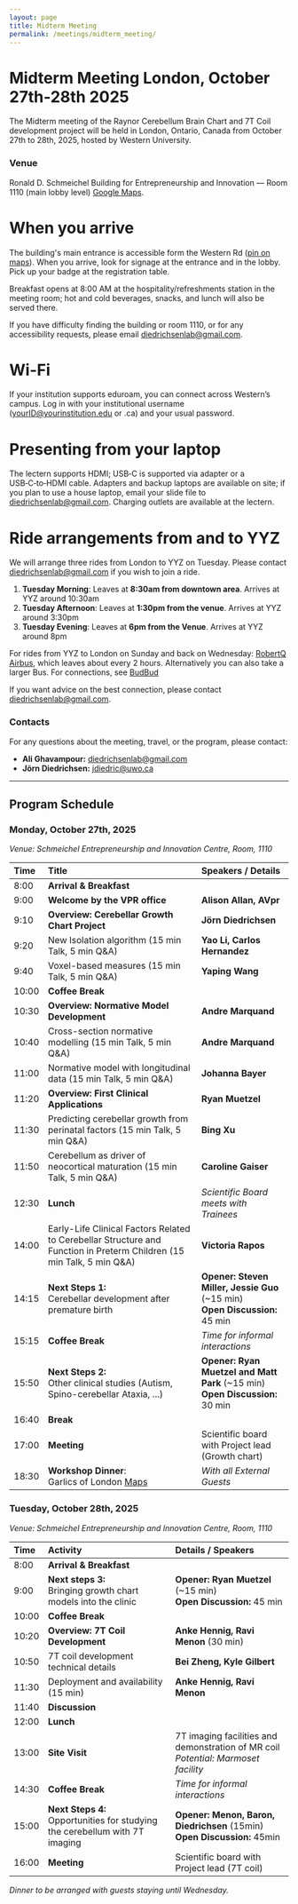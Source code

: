```yaml
---
layout: page
title: Midterm Meeting
permalink: /meetings/midterm_meeting/
---
```


# Midterm Meeting London, October 27th-28th 2025

The Midterm meeting of the Raynor Cerebellum Brain Chart and 7T Coil development project will be held in London, Ontario, Canada from October 27th to 28th, 2025, hosted by Western University.

### Venue
Ronald D. Schmeichel Building for Entrepreneurship and Innovation — Room 1110 (main lobby level) [Google Maps](https://www.google.com/maps/place/Ronald+D.+Schmeichel+Building+for+Entrepreneurship+and+Innovation/@43.007355,-81.2799882,16z/data=!4m6!3m5!1s0x882eefbcb4e0ae1d:0xe737f47c98e72df9!8m2!3d43.0073324!4d-81.2766097!16s%2Fg%2F11kbywxhs3!5m1!1e4?hl=en-US&entry=ttu&g_ep=EgoyMDI1MDcxNi4wIKXMDSoASAFQAw%3D%3D).

# When you arrive

The building's main entrance is accessible form the Western Rd ([pin on maps](https://maps.app.goo.gl/uF5HRyCDkfANkwor7)). When you arrive, look for signage at the entrance and in the lobby. Pick up your badge at the registration table. 

Breakfast opens at 8:00 AM at the hospitality/refreshments station in the meeting room; hot and cold beverages, snacks, and lunch will also be served there.

If you have difficulty finding the building or room 1110, or for any accessibility requests, please email diedrichsenlab@gmail.com.

# Wi-Fi

If your institution supports eduroam, you can connect across Western’s campus. Log in with your institutional username (yourID@yourinstitution.edu or .ca) and your usual password.

# Presenting from your laptop

The lectern supports HDMI; USB‑C is supported via adapter or a USB‑C‑to‑HDMI cable.
Adapters and backup laptops are available on site; if you plan to use a house laptop, email your slide file to diedrichsenlab@gmail.com.
Charging outlets are available at the lectern.

# Ride arrangements from and to YYZ
We will arrange three rides from London to YYZ on Tuesday. Please contact diedrichsenlab@gmail.com if you wish to join a ride. 

1. **Tuesday Morning**: Leaves at **8:30am from downtown area**. Arrives at YYZ around 10:30am
2. **Tuesday Afternoon**: Leaves at **1:30pm from the venue**. Arrives at YYZ around  3:30pm 
3. **Tuesday Evening**: Leaves at **6pm from the Venue**. Arrives at YYZ around 8pm

For rides from YYZ to London on Sunday and back on Wednesday: 
[RobertQ Airbus](https://reservation.robertq.com/airbus/), which leaves about every 2 hours. 
Alternatively you can also take a larger Bus. For connections, see [BudBud](https://www.busbud.com/)

If you want advice on the best connection, please contact [diedrichsenlab@gmail.com](mailto:diedrichsenlab@gmail.com). 

### Contacts
For any questions about the meeting, travel, or the program, please contact:
* **Ali Ghavampour:** diedrichsenlab@gmail.com
* **Jörn Diedrichsen:** jdiedric@uwo.ca

---

## Program Schedule

### Monday, October 27th, 2025
*Venue: Schmeichel Entrepreneurship and Innovation Centre, Room, 1110*

| Time | Title | Speakers / Details|
| :--- | :--- | :--- |
| 8:00 | **Arrival & Breakfast** |  |
| 9:00 | **Welcome by the VPR office** | **Alison Allan, AVpr**|
| 9:10 | **Overview: Cerebellar Growth Chart Project** | **Jörn Diedrichsen**|
| 9:20 | New Isolation algorithm (15 min Talk, 5 min Q&A) | **Yao Li, Carlos Hernandez** |
| 9:40 | Voxel-based measures (15 min Talk, 5 min Q&A) | **Yaping Wang** |
| 10:00| **Coffee Break** | |
| 10:30| **Overview: Normative Model Development** | **Andre Marquand** |
| 10:40| Cross-section normative modelling (15 min Talk, 5 min Q&A) | **Andre Marquand** |
| 11:00| Normative model with longitudinal data (15 min Talk, 5 min Q&A) | **Johanna Bayer** |
| 11:20| **Overview: First Clinical Applications** | **Ryan Muetzel** |
| 11:30| Predicting cerebellar growth from perinatal factors  (15 min Talk, 5 min Q&A) | **Bing Xu** |
| 11:50| Cerebellum as driver of neocortical maturation (15 min Talk, 5 min Q&A) | **Caroline Gaiser** |
| 12:30| **Lunch** | *Scientific Board meets with Trainees* |
| 14:00| Early-Life Clinical Factors Related to Cerebellar Structure and Function in Preterm Children (15 min Talk, 5 min Q&A) | **Victoria Rapos** |
| 14:15| **Next Steps 1:** <br>Cerebellar development after premature birth|**Opener:** **Steven Miller, Jessie Guo** (~15 min)<br>**Open Discussion:** 45 min |
| 15:15| **Coffee Break** | *Time for informal interactions* |
| 15:50| **Next Steps 2:** <br>Other clinical studies (Autism, Spino-cerebellar Ataxia, ...)|**Opener:** **Ryan Muetzel and Matt Park** (~15 min)<br>**Open Discussion:** 30 min |
| 16:40| **Break** | |
| 17:00| **Meeting** | Scientific board with Project lead (Growth chart) |
| 18:30| **Workshop Dinner**: <br>Garlics of London [Maps](https://maps.app.goo.gl/idCyRmoPFFkdSGCb9)<br> | *With all External Guests* |

### Tuesday, October 28th, 2025
*Venue: Schmeichel Entrepreneurship and Innovation Centre, Room, 1110*

| Time | Activity | Details / Speakers |
| :--- | :--- | :--- |
| 8:00 | **Arrival & Breakfast** |  |
| 9:00 | **Next steps 3:**<br>Bringing growth chart models into the clinic| **Opener:** **Ryan Muetzel** (~15 min)<br>**Open Discussion:** 45 min |
| 10:00| **Coffee Break** | |
| 10:20| **Overview: 7T Coil Development** | **Anke Hennig, Ravi Menon** (30 min) |
| 10:50| 7T coil development technical details | **Bei Zheng, Kyle Gilbert** |
| 11:30| Deployment and availability (15 min) | **Anke Hennig, Ravi Menon** |
| 11:40| **Discussion** | |
| 12:00| **Lunch** | |
| 13:00| **Site Visit** | 7T imaging facilities and demonstration of MR coil<br>*Potential: Marmoset facility* |
| 14:30| **Coffee Break** | *Time for informal interactions* |
| 15:00| **Next Steps 4:** <br>Opportunities for studying the cerebellum with 7T imaging| **Opener:** **Menon, Baron, Diedrichsen** (15min)<br>**Open Discussion:** 45min|
| 16:00| **Meeting** | Scientific board with Project lead (7T coil) |

*Dinner to be arranged with guests staying until Wednesday.*

